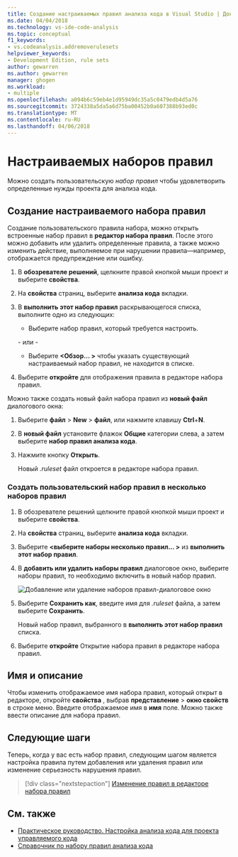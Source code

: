 ```yaml
---
title: Создание настраиваемых правил анализа кода в Visual Studio | Документы Microsoft
ms.date: 04/04/2018
ms.technology: vs-ide-code-analysis
ms.topic: conceptual
f1_keywords:
- vs.codeanalysis.addremoverulesets
helpviewer_keywords:
- Development Edition, rule sets
author: gewarren
ms.author: gewarren
manager: ghogen
ms.workload:
- multiple
ms.openlocfilehash: a094b6c59eb4e1d95949dc35a5c0479edb4d5a76
ms.sourcegitcommit: 3724338a5da5a6d75ba00452b0a607388b93ed0c
ms.translationtype: MT
ms.contentlocale: ru-RU
ms.lasthandoff: 04/06/2018
---
```

# <a name="custom-rule-sets"></a>Настраиваемых наборов правил

Можно создать пользовательскую *набор правил* чтобы удовлетворить определенные нужды проекта для анализа кода.

## <a name="create-a-custom-rule-set"></a>Создание настраиваемого набора правил

Создание пользовательского правила набора, можно открыть встроенные набор правил в **редактор набора правил**. После этого можно добавить или удалить определенные правила, а также можно изменить действие, выполняемое при нарушении правила&mdash;например, отображается предупреждение или ошибку.

1. В **обозревателе решений**, щелкните правой кнопкой мыши проект и выберите **свойства**.

2. На **свойства** страниц, выберите **анализа кода** вкладки.

3. В **выполнить этот набор правил** раскрывающегося списка, выполните одно из следующих:

    - Выберите набор правил, который требуется настроить.

     \- или -

    - Выберите  **\<Обзор... >** чтобы указать существующий настраиваемый набор правил, не находится в списке.

4. Выберите **откройте** для отображения правила в редакторе набора правил.

Можно также создать новый файл набора правил из **новый файл** диалогового окна:

1. Выберите **файл** > **New** > **файл**, или нажмите клавишу **Ctrl**+**N**.

2. В **новый файл** установите флажок **Общие** категории слева, а затем выберите **набор правил анализа кода**.

3. Нажмите кнопку **Открыть**.

   Новый *.ruleset* файл откроется в редакторе набора правил.

### <a name="create-a-custom-rule-set-from-multiple-rule-sets"></a>Создать пользовательский набор правил в несколько наборов правил

1. В обозревателе решений щелкните правой кнопкой мыши проект и выберите **свойства**.

2. На **свойства** страниц, выберите **анализа кода** вкладки.

3. Выберите  **\<выберите наборы несколько правил... >** из **выполнить этот набор правил**.

4. В **добавить или удалить наборы правил** диалоговое окно, выберите наборы правил, то необходимо включить в новый набор правил.

   ![Добавление или удаление наборов правил-диалоговое окно](media/add-remove-rule-sets.png)

5. Выберите **Сохранить как**, введите имя для *.ruleset* файла, а затем выберите **Сохранить**.

   Новый набор правил, выбранного в **выполнить этот набор правил** списка.

6. Выберите **откройте** Открытие набора правил в редакторе набора правил.

## <a name="name-and-description"></a>Имя и описание

Чтобы изменить отображаемое имя набора правил, который открыт в редакторе, откройте **свойства** , выбрав **представление** > **окно свойств** в строке меню. Введите отображаемое имя в **имя** поле. Можно также ввести описание для набора правил.

## <a name="next-steps"></a>Следующие шаги

Теперь, когда у вас есть набор правил, следующим шагом является настройка правила путем добавления или удаления правил или изменение серьезность нарушения правил.

> [!div class="nextstepaction"]
> [Изменение правил в редакторе набора правил](../code-quality/working-in-the-code-analysis-rule-set-editor.md)

## <a name="see-also"></a>См. также

- [Практическое руководство. Настройка анализа кода для проекта управляемого кода](../code-quality/how-to-configure-code-analysis-for-a-managed-code-project.md)
- [Справочник по набору правил анализа кода](../code-quality/rule-set-reference.md)